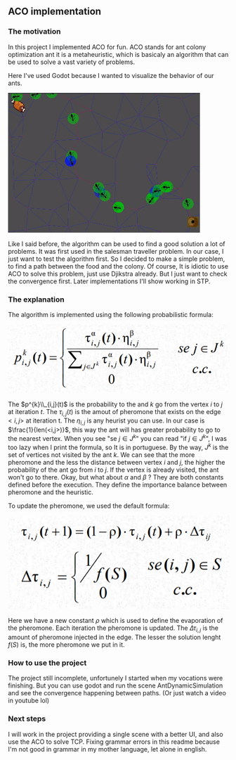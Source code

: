 ## ACO implementation

### The motivation
In this project I implemented ACO for fun. ACO stands for ant colony optimization ant it is a metaheuristic, which is basicaly an algorithm that can be used to solve a vast variety of problems. 

Here I've used Godot because I wanted to visualize the behavior of our ants.

![They will converge](image.png)

Like I said before, the algorithm can be used to find a good solution a lot of problems. It was first used in the salesman traveller problem. In our case, I just want to test the algorithm first. So I decided to make a simple problem, to find a path between the food and the colony. Of course, It is idiotic to use ACO to solve this problem, just use Djikstra already. But I just want to check the convergence first. Later implementations I'll show working in STP. 

### The explanation
The algorithm is implemented using the following probabilistic formula:

![The formula](image-1.png)

The $p^{k}\\_{i,j}(t)$ is the probability to the and $k$ go from the vertex $i$ to $j$ at iteration $t$.
The $\tau_{i,j}(t)$ is the amout of pheromone that exists on the edge $<i,j>$ at iteration t. 
The $\eta_{i,j}$ is any heurist you can use. In our case is $\frac{1}{len(<i,j>)}$, this way the ant will has greater probability to go to the nearest vertex. 
When you see "se $j\in J^{k}$" you can read "if $j\in J^{k}$", I was too lazy when I print the formula, so It is in portuguese. By the way, $J^{k}$ is the set of vertices not visited by the ant $k$.
We can see that the more pheromone and the less the distance between vertex $i$ and $j$, the higher the probability of the ant go from $i$ to $j$. If the vertex is already visited, the ant won't go to there. 
Okay, but what about $\alpha$ and $\beta$ ? They are both constants defined before the execution. They define the importance balance between pheromone and the heuristic. 

To update the pheromone, we used the default formula:

![The default formula](image-2.png)

Here we have a new constant $\rho$ which is used to define the evaporation of the pheromone. Each iteration the pheromone is updated. 
The $\Delta\tau_{i,j}$ is the amount of pheromone injected in the edge. The lesser the solution lenght $f(S)$ is, the more pheromone we put in it. 

### How to use the project

The project still incomplete, unfortunely I started when my vocations were finishing. But you can use godot and run the scene AntDynamicSimulation and see the convergence happening between paths. (Or just watch a video in youtube lol)


### Next steps
I will work in the project providing a single scene with a better UI, and also use the ACO to solve TCP. Fixing grammar errors in this readme because I'm not good in grammar in my mother language, let alone in english.